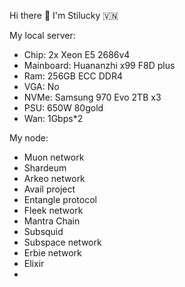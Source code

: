 Hi there 👋 I'm Stilucky 🇻🇳                
                   
My local server:      
- Chip: 2x Xeon E5 2686v4        
- Mainboard: Huananzhi x99 F8D plus     
- Ram: 256GB ECC DDR4      
- VGA: No   
- NVMe: Samsung 970 Evo 2TB x3 
- PSU: 650W 80gold
- Wan: 1Gbps*2   
  
My node: 
 
- Muon network
- Shardeum
- Arkeo network
- Avail project
- Entangle protocol
- Fleek network
- Mantra Chain
- Subsquid 
- Subspace network
- Erbie network
- Elixir
- 

